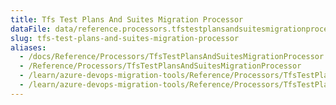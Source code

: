```yaml
---
title: Tfs Test Plans And Suites Migration Processor
dataFile: data/reference.processors.tfstestplansandsuitesmigrationprocessor.yaml
slug: tfs-test-plans-and-suites-migration-processor
aliases:
  - /docs/Reference/Processors/TfsTestPlansAndSuitesMigrationProcessor
  - /Reference/Processors/TfsTestPlansAndSuitesMigrationProcessor
  - /learn/azure-devops-migration-tools/Reference/Processors/TfsTestPlansAndSuitesMigrationProcessor
  - /learn/azure-devops-migration-tools/Reference/Processors/TfsTestPlansAndSuitesMigrationProcessor/index.md
---
```

